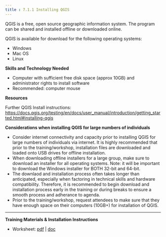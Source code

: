 ```yaml
---
title : 7.1.1 Installing QGIS
---
```

QGIS is a free, open source geographic information system. The program can be shared and installed offline or downloaded online.



QGIS is available for download for the following operating systems:

* Windows
* Mac OS
* Linux

**Skills and Technology Needed**

* Computer with sufficient free disk space (approx 10GB) and administrator rights to install software
* Recommended: computer mouse

**Resources**



Further QGIS Install instructions: https://docs.qgis.org/testing/en/docs/user_manual/introduction/getting_started.html#installing-qgis 

**Considerations when installing QGIS for large numbers of individuals**

* Consider internet connectivity and capacity prior to installing QGIS for large numbers of individuals via internet. It is highly recommended that prior to the training/workshop, installation files are downloaded and loaded onto USB drives for offline installation. 
* When downloading offline installers for a large group, make sure to download an installer for all operating systems. Note: it will be important to download the Windows installer for BOTH 32-bit and 64-bit. 
* The downlaod and installation process often takes longer than anticipated, especially when factoring in technical skills and hardware compatibility. Therefore, it is recommended to begin download and installation process early in the training or during breaks to ensure a smooth process and adherance to agenda. 
* Prior to the training/workshop, request attendees to make sure that they have enough space on their computers (10GB+) for installation of QGIS. 

***
**Training Materials & Installation Instructions**



* Worksheet: [pdf](https://drive.google.com/open?id=1DyTsOvgq3MoYrLI5SopoFIWcKEQbgVv4) | [doc](https://drive.google.com/open?id=1yOboAnbe8XOUp5QlHwbwK7gP00zobiCy)




